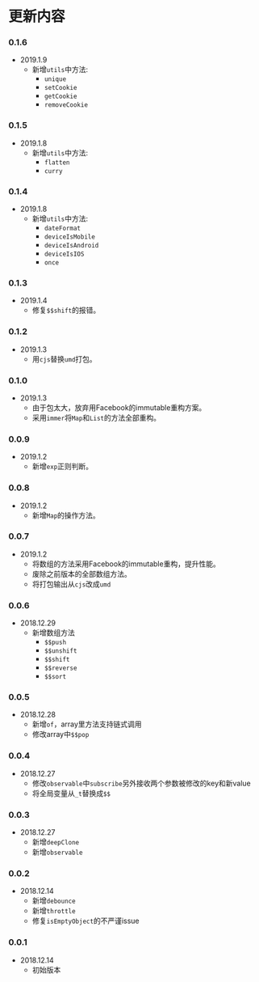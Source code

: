 # 更新内容

### 0.1.6
- 2019.1.9
  - 新增`utils`中方法:
    - `unique`
    - `setCookie`
    - `getCookie`
    - `removeCookie`

### 0.1.5
- 2019.1.8
  - 新增`utils`中方法:
    - `flatten`
    - `curry`

### 0.1.4
- 2019.1.8
  - 新增`utils`中方法:
    - `dateFormat`
    - `deviceIsMobile`
    - `deviceIsAndroid`
    - `deviceIsIOS`
    - `once`

### 0.1.3
- 2019.1.4
  - 修复`$$shift`的报错。

### 0.1.2
- 2019.1.3
  - 用`cjs`替换`umd`打包。

### 0.1.0
- 2019.1.3
  - 由于包太大，放弃用Facebook的immutable重构方案。
  - 采用`immer`将`Map`和`List`的方法全部重构。

### 0.0.9
- 2019.1.2
  - 新增`exp`正则判断。

### 0.0.8
- 2019.1.2
  - 新增`Map`的操作方法。

### 0.0.7
- 2019.1.2
  - 将数组的方法采用Facebook的immutable重构，提升性能。
  - 废除之前版本的全部数组方法。
  - 将打包输出从`cjs`改成`umd`

### 0.0.6
- 2018.12.29
  - 新增数组方法
    - `$$push`
    - `$$unshift`
    - `$$shift`
    - `$$reverse`
    - `$$sort`

### 0.0.5
- 2018.12.28
  - 新增`of`，array里方法支持链式调用
  - 修改array中`$$pop`

### 0.0.4
- 2018.12.27
  - 修改`observable`中`subscribe`另外接收两个参数被修改的key和新value
  - 将全局变量从`_t`替换成`$$`

### 0.0.3
- 2018.12.27
  - 新增`deepClone`
  - 新增`observable`

### 0.0.2
- 2018.12.14
  - 新增`debounce`
  - 新增`throttle`
  - 修复`isEmptyObject`的不严谨issue

### 0.0.1
- 2018.12.14
  - 初始版本

